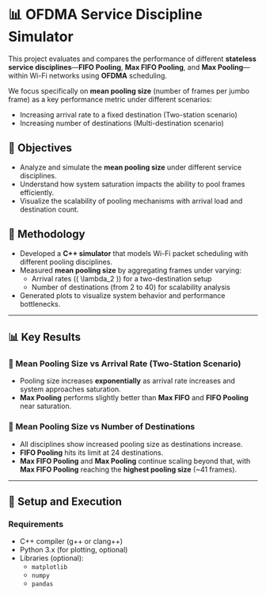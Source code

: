 
# 📊 OFDMA Service Discipline Simulator

This project evaluates and compares the performance of different **stateless service disciplines**—**FIFO Pooling**, **Max FIFO Pooling**, and **Max Pooling**—within Wi-Fi networks using **OFDMA** scheduling.

We focus specifically on **mean pooling size** (number of frames per jumbo frame) as a key performance metric under different scenarios:
- Increasing arrival rate to a fixed destination (Two-station scenario)
- Increasing number of destinations (Multi-destination scenario)

## 📌 Objectives

- Analyze and simulate the **mean pooling size** under different service disciplines.
- Understand how system saturation impacts the ability to pool frames efficiently.
- Visualize the scalability of pooling mechanisms with arrival load and destination count.

## 🧪 Methodology

- Developed a **C++ simulator** that models Wi-Fi packet scheduling with different pooling disciplines.
- Measured **mean pooling size** by aggregating frames under varying:
  - Arrival rates (\( \lambda_2 \)) for a two-destination setup
  - Number of destinations (from 2 to 40) for scalability analysis
- Generated plots to visualize system behavior and performance bottlenecks.

---

## 📊 Key Results

### 📌 Mean Pooling Size vs Arrival Rate (Two-Station Scenario)
- Pooling size increases **exponentially** as arrival rate increases and system approaches saturation.
- **Max Pooling** performs slightly better than **Max FIFO** and **FIFO Pooling** near saturation.

### 📌 Mean Pooling Size vs Number of Destinations
- All disciplines show increased pooling size as destinations increase.
- **FIFO Pooling** hits its limit at 24 destinations.
- **Max FIFO Pooling** and **Max Pooling** continue scaling beyond that, with **Max FIFO Pooling** reaching the **highest pooling size** (~41 frames).

---

## 🔧 Setup and Execution

### Requirements
- C++ compiler (g++ or clang++)
- Python 3.x (for plotting, optional)
- Libraries (optional):
  - `matplotlib`
  - `numpy`
  - `pandas`